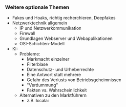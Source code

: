 ### Weitere optionale Themen

* Fakes und Hoaks, richtig recherchieren, Deepfakes
* Netzwerktechnik allgemein
  * IP und Netzwerkommunikation
  * Firewall
  * Grundlagen Webserver und Webapplikationen
  * OSI-Schichten-Modell
* KI:
  * Probleme: 
    * Markmacht einzelner
    * Filterblase
    * Datenschutz- und Urheberrechte
    * Eine Antwort statt mehrere
    * Gefahr des Verlusts von Betriebsgeheimnissen
    * "Verdummung"
    * Fakten vs. Wahrscheinlichkeit
  * Alternativen zu den Marktführern
    * z.B. localai
  
